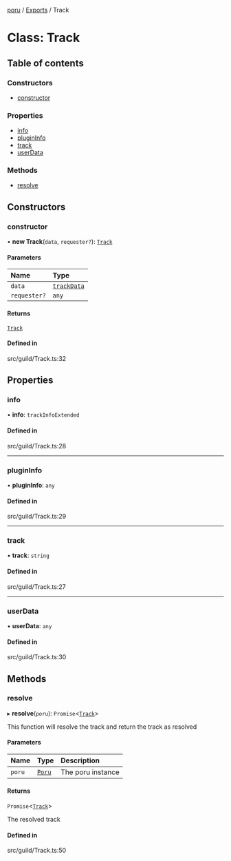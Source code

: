 [poru](../README.md) / [Exports](../modules.md) / Track

# Class: Track

## Table of contents

### Constructors

- [constructor](Track.md#constructor)

### Properties

- [info](Track.md#info)
- [pluginInfo](Track.md#plugininfo)
- [track](Track.md#track)
- [userData](Track.md#userdata)

### Methods

- [resolve](Track.md#resolve)

## Constructors

### constructor

• **new Track**(`data`, `requester?`): [`Track`](Track.md)

#### Parameters

| Name | Type |
| :------ | :------ |
| `data` | [`trackData`](../interfaces/trackData.md) |
| `requester?` | `any` |

#### Returns

[`Track`](Track.md)

#### Defined in

src/guild/Track.ts:32

## Properties

### info

• **info**: `trackInfoExtended`

#### Defined in

src/guild/Track.ts:28

___

### pluginInfo

• **pluginInfo**: `any`

#### Defined in

src/guild/Track.ts:29

___

### track

• **track**: `string`

#### Defined in

src/guild/Track.ts:27

___

### userData

• **userData**: `any`

#### Defined in

src/guild/Track.ts:30

## Methods

### resolve

▸ **resolve**(`poru`): `Promise`\<[`Track`](Track.md)\>

This function will resolve the track and return the track as resolved

#### Parameters

| Name | Type | Description |
| :------ | :------ | :------ |
| `poru` | [`Poru`](Poru.md) | The poru instance |

#### Returns

`Promise`\<[`Track`](Track.md)\>

The resolved track

#### Defined in

src/guild/Track.ts:50
